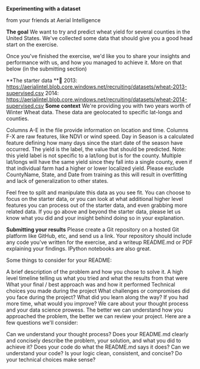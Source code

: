 **Experimenting with a dataset**

from your friends at Aerial Intelligence

**The goal**
We want to try and predict wheat yield for several counties in the United States. We've collected some data that should give you a good head start on the exercise.

Once you've finished the exercise, we'd like you to share your insights and performance with us, and how you managed to achieve it. More on that below (in the submitting section)

**The starter data **🚀
2013: https://aerialintel.blob.core.windows.net/recruiting/datasets/wheat-2013-supervised.csv
2014: https://aerialintel.blob.core.windows.net/recruiting/datasets/wheat-2014-supervised.csv
**Some context**
We're providing you with two years worth of Winter Wheat data. These data are geolocated to specific lat-longs and counties.

Columns A-E in the file provide information on location and time.
Columns F-X are raw features, like NDVI or wind speed.
Day in Season is a calculated feature defining how many days since the start date of the season have occurred.
The yield is the label, the value that should be predicted. Note: this yield label is not specific to a lat/long but is for the county. Multiple lat/longs will have the same yield since they fall into a single county, even if that individual farm had a higher or lower localized yield.
Please exclude CountyName, State, and Date from training as this will result in overfitting and lack of generalization to other states.

Feel free to split and manipulate this data as you see fit. You can choose to focus on the starter data, or you can look at what additional higher level features you can process out of the starter data, and even grabbing more related data. If you go above and beyond the starter data, please let us know what you did and your insight behind doing so in your explanation.

**Submitting your results**
Please create a Git repository on a hosted Git platform like GitHub, etc, and send us a link. Your repository should include any code you've written for the exercise, and a writeup README.md or PDF explaining your findings. IPython notebooks are also great.

Some things to consider for your README:

A brief description of the problem and how you chose to solve it.
A high level timeline telling us what you tried and what the results from that were
What your final / best approach was and how it performed
Technical choices you made during the project
What challenges or compromises did you face during the project?
What did you learn along the way?
If you had more time, what would you improve?
We care about your thought process and your data science prowess. The better we can understand how you approached the problem, the better we can review your project. Here are a few questions we'll consider:

Can we understand your thought process? Does your README.md clearly and concisely describe the problem, your solution, and what you did to achieve it? Does your code do what the README.md says it does?
Can we understand your code? Is your logic clean, consistent, and concise?
Do your technical choices make sense?
